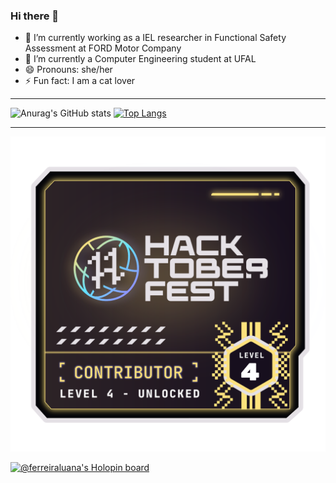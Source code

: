 ### Hi there 👋

- 🔭 I’m currently working as a IEL researcher in Functional Safety Assessment at FORD Motor Company
- 🌱 I’m currently a Computer Engineering student at UFAL
- 😄 Pronouns: she/her
- ⚡ Fun fact: I am a cat lover
---

![Anurag's GitHub stats](https://github-readme-stats.vercel.app/api?username=ferreiraluana&show_icons=true&theme=github_dark&count_private=true&hide_border=true)
[![Top Langs](https://github-readme-stats.vercel.app/api/top-langs/?username=ferreiraluana&langs_count=8&theme=github_dark&layout=compact&hide_border=true)](https://github.com/anuraghazra/github-readme-stats)

---



![hacktoberfest 2022 Level 4 badge](https://github.com/ferreiraluana/ferreiraluana/blob/main/badge-level4.png)


[![@ferreiraluana's Holopin board](https://holopin.io/api/user/board?user=ferreiraluana)](https://holopin.io/@ferreiraluana)
<!--
**ferreiraluana/ferreiraluana** is a ✨ _special_ ✨ repository because its `README.md` (this file) appears on your GitHub profile.

Here are some ideas to get you started:

- 🔭 I’m currently working on ...
- 🌱 I’m currently learning ...
- 👯 I’m looking to collaborate on ...
- 🤔 I’m looking for help with ...
- 💬 Ask me about ...
- 📫 How to reach me: ...
- 😄 Pronouns: ...
- ⚡ Fun fact: ...
-->
